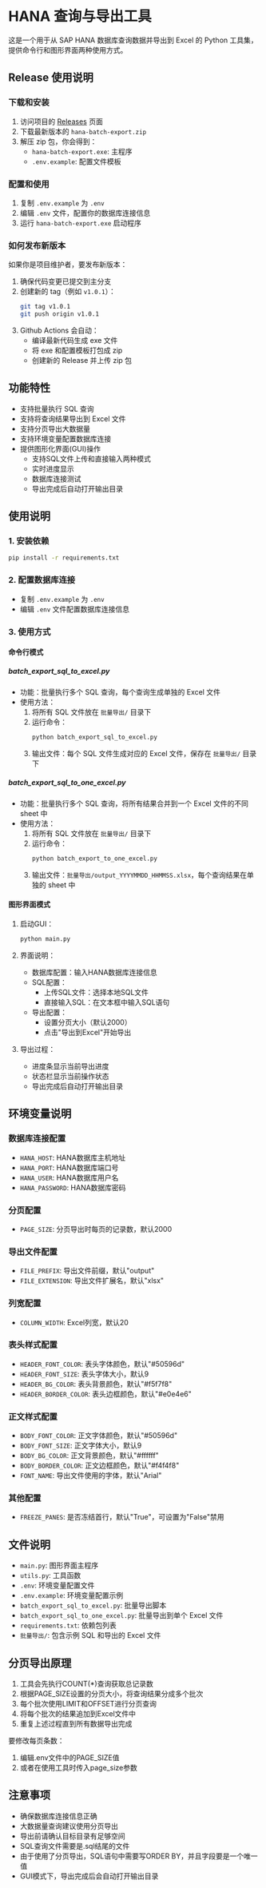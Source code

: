 # HANA 查询与导出工具

这是一个用于从 SAP HANA 数据库查询数据并导出到 Excel 的 Python 工具集，提供命令行和图形界面两种使用方式。

## Release 使用说明

### 下载和安装
1. 访问项目的 [Releases](../../releases) 页面
2. 下载最新版本的 `hana-batch-export.zip`
3. 解压 zip 包，你会得到：
   - `hana-batch-export.exe`: 主程序
   - `.env.example`: 配置文件模板

### 配置和使用
1. 复制 `.env.example` 为 `.env`
2. 编辑 `.env` 文件，配置你的数据库连接信息
3. 运行 `hana-batch-export.exe` 启动程序

### 如何发布新版本
如果你是项目维护者，要发布新版本：
1. 确保代码变更已提交到主分支
2. 创建新的 tag（例如 `v1.0.1`）：
   ```bash
   git tag v1.0.1
   git push origin v1.0.1
   ```
3. Github Actions 会自动：
   - 编译最新代码生成 exe 文件
   - 将 exe 和配置模板打包成 zip
   - 创建新的 Release 并上传 zip 包

## 功能特性

- 支持批量执行 SQL 查询
- 支持将查询结果导出到 Excel 文件
- 支持分页导出大数据量
- 支持环境变量配置数据库连接
- 提供图形化界面(GUI)操作
  - 支持SQL文件上传和直接输入两种模式
  - 实时进度显示
  - 数据库连接测试
  - 导出完成后自动打开输出目录

## 使用说明

### 1. 安装依赖
```bash
pip install -r requirements.txt
```

### 2. 配置数据库连接
- 复制 `.env.example` 为 `.env`
- 编辑 `.env` 文件配置数据库连接信息

### 3. 使用方式

#### 命令行模式
##### batch_export_sql_to_excel.py
- 功能：批量执行多个 SQL 查询，每个查询生成单独的 Excel 文件
- 使用方法：
  1. 将所有 SQL 文件放在 `批量导出/` 目录下
  2. 运行命令：
     ```bash
     python batch_export_sql_to_excel.py
     ```
  3. 输出文件：每个 SQL 文件生成对应的 Excel 文件，保存在 `批量导出/` 目录下

##### batch_export_sql_to_one_excel.py
- 功能：批量执行多个 SQL 查询，将所有结果合并到一个 Excel 文件的不同 sheet 中
- 使用方法：
  1. 将所有 SQL 文件放在 `批量导出/` 目录下
  2. 运行命令：
     ```bash
     python batch_export_to_one_excel.py
     ```
  3. 输出文件：`批量导出/output_YYYYMMDD_HHMMSS.xlsx`，每个查询结果在单独的 sheet 中

#### 图形界面模式
1. 启动GUI：
   ```bash
   python main.py
   ```

2. 界面说明：
   - 数据库配置：输入HANA数据库连接信息
   - SQL配置：
     - 上传SQL文件：选择本地SQL文件
     - 直接输入SQL：在文本框中输入SQL语句
   - 导出配置：
     - 设置分页大小（默认2000）
     - 点击"导出到Excel"开始导出

3. 导出过程：
   - 进度条显示当前导出进度
   - 状态栏显示当前操作状态
   - 导出完成后自动打开输出目录

## 环境变量说明

### 数据库连接配置
- `HANA_HOST`: HANA数据库主机地址
- `HANA_PORT`: HANA数据库端口号
- `HANA_USER`: HANA数据库用户名
- `HANA_PASSWORD`: HANA数据库密码

### 分页配置
- `PAGE_SIZE`: 分页导出时每页的记录数，默认2000

### 导出文件配置
- `FILE_PREFIX`: 导出文件前缀，默认"output"
- `FILE_EXTENSION`: 导出文件扩展名，默认"xlsx"

### 列宽配置
- `COLUMN_WIDTH`: Excel列宽，默认20

### 表头样式配置
- `HEADER_FONT_COLOR`: 表头字体颜色，默认"#50596d"
- `HEADER_FONT_SIZE`: 表头字体大小，默认9
- `HEADER_BG_COLOR`: 表头背景颜色，默认"#f5f7f8"
- `HEADER_BORDER_COLOR`: 表头边框颜色，默认"#e0e4e6"

### 正文样式配置
- `BODY_FONT_COLOR`: 正文字体颜色，默认"#50596d"
- `BODY_FONT_SIZE`: 正文字体大小，默认9
- `BODY_BG_COLOR`: 正文背景颜色，默认"#ffffff"
- `BODY_BORDER_COLOR`: 正文边框颜色，默认"#f4f4f8"
- `FONT_NAME`: 导出文件使用的字体，默认"Arial"

### 其他配置
- `FREEZE_PANES`: 是否冻结首行，默认"True"，可设置为"False"禁用

## 文件说明

- `main.py`: 图形界面主程序
- `utils.py`: 工具函数
- `.env`: 环境变量配置文件
- `.env.example`: 环境变量配置示例
- `batch_export_sql_to_excel.py`: 批量导出脚本
- `batch_export_sql_to_one_excel.py`: 批量导出到单个 Excel 文件
- `requirements.txt`: 依赖包列表
- `批量导出/`: 包含示例 SQL 和导出的 Excel 文件

## 分页导出原理

1. 工具会先执行COUNT(*)查询获取总记录数
2. 根据PAGE_SIZE设置的分页大小，将查询结果分成多个批次
3. 每个批次使用LIMIT和OFFSET进行分页查询
4. 将每个批次的结果追加到Excel文件中
5. 重复上述过程直到所有数据导出完成

要修改每页条数：
1. 编辑.env文件中的PAGE_SIZE值
2. 或者在使用工具时传入page_size参数

## 注意事项

- 确保数据库连接信息正确
- 大数据量查询建议使用分页导出
- 导出前请确认目标目录有足够空间
- SQL查询文件需要是.sql结尾的文件
- 由于使用了分页导出，SQL语句中需要写ORDER BY，并且字段要是一个唯一值
- GUI模式下，导出完成后会自动打开输出目录
